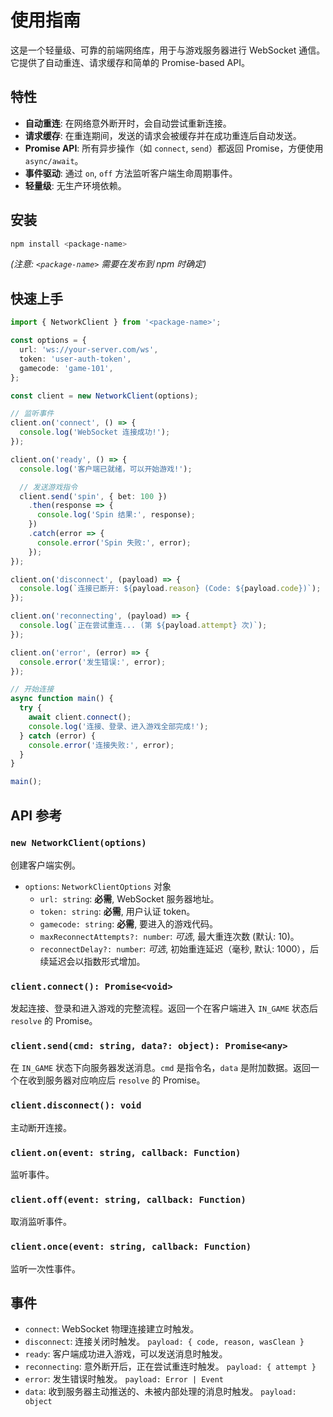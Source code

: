 # 使用指南

这是一个轻量级、可靠的前端网络库，用于与游戏服务器进行 WebSocket 通信。它提供了自动重连、请求缓存和简单的 Promise-based API。

## 特性

- **自动重连**: 在网络意外断开时，会自动尝试重新连接。
- **请求缓存**: 在重连期间，发送的请求会被缓存并在成功重连后自动发送。
- **Promise API**: 所有异步操作（如 `connect`, `send`）都返回 Promise，方便使用 `async/await`。
- **事件驱动**: 通过 `on`, `off` 方法监听客户端生命周期事件。
- **轻量级**: 无生产环境依赖。

## 安装

```bash
npm install <package-name>
```
*(注意: `<package-name>` 需要在发布到 npm 时确定)*

## 快速上手

```typescript
import { NetworkClient } from '<package-name>';

const options = {
  url: 'ws://your-server.com/ws',
  token: 'user-auth-token',
  gamecode: 'game-101',
};

const client = new NetworkClient(options);

// 监听事件
client.on('connect', () => {
  console.log('WebSocket 连接成功!');
});

client.on('ready', () => {
  console.log('客户端已就绪，可以开始游戏!');

  // 发送游戏指令
  client.send('spin', { bet: 100 })
    .then(response => {
      console.log('Spin 结果:', response);
    })
    .catch(error => {
      console.error('Spin 失败:', error);
    });
});

client.on('disconnect', (payload) => {
  console.log(`连接已断开: ${payload.reason} (Code: ${payload.code})`);
});

client.on('reconnecting', (payload) => {
  console.log(`正在尝试重连... (第 ${payload.attempt} 次)`);
});

client.on('error', (error) => {
  console.error('发生错误:', error);
});

// 开始连接
async function main() {
  try {
    await client.connect();
    console.log('连接、登录、进入游戏全部完成!');
  } catch (error) {
    console.error('连接失败:', error);
  }
}

main();
```

## API 参考

### `new NetworkClient(options)`

创建客户端实例。

- `options`: `NetworkClientOptions` 对象
  - `url: string`: **必需**, WebSocket 服务器地址。
  - `token: string`: **必需**, 用户认证 token。
  - `gamecode: string`: **必需**, 要进入的游戏代码。
  - `maxReconnectAttempts?: number`: *可选*, 最大重连次数 (默认: 10)。
  - `reconnectDelay?: number`: *可选*, 初始重连延迟（毫秒, 默认: 1000），后续延迟会以指数形式增加。

### `client.connect(): Promise<void>`

发起连接、登录和进入游戏的完整流程。返回一个在客户端进入 `IN_GAME` 状态后 `resolve` 的 Promise。

### `client.send(cmd: string, data?: object): Promise<any>`

在 `IN_GAME` 状态下向服务器发送消息。`cmd` 是指令名，`data` 是附加数据。返回一个在收到服务器对应响应后 `resolve` 的 Promise。

### `client.disconnect(): void`

主动断开连接。

### `client.on(event: string, callback: Function)`

监听事件。

### `client.off(event: string, callback: Function)`

取消监听事件。

### `client.once(event: string, callback: Function)`

监听一次性事件。

## 事件

- `connect`: WebSocket 物理连接建立时触发。
- `disconnect`: 连接关闭时触发。 `payload: { code, reason, wasClean }`
- `ready`: 客户端成功进入游戏，可以发送消息时触发。
- `reconnecting`: 意外断开后，正在尝试重连时触发。 `payload: { attempt }`
- `error`: 发生错误时触发。 `payload: Error | Event`
- `data`: 收到服务器主动推送的、未被内部处理的消息时触发。 `payload: object`
